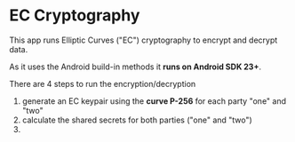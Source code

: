 # EC Cryptography

This app runs Elliptic Curves ("EC") cryptography to encrypt and decrypt data.

As it uses the Android build-in methods it **runs on Android SDK 23+**. 

There are 4 steps to run the encryption/decryption

1) generate an EC keypair using the **curve P-256** for each party "one" and "two"
2) calculate the shared secrets for both parties ("one" and "two")
3) 
